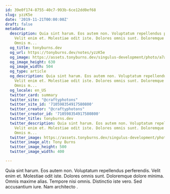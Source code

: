 ```yaml
---
id: 39e0f174-8755-40c7-993b-6ce12dd0ef68
slug: yzzK5e
date: '2019-11-21T00:00:00Z'
draft: false
metadata:
  description: Quia sint harum. Eos autem non. Voluptatum repellendus perferendis.
    Velit enim et. Molestiae odit iste. Dolores omnis sunt. Doloremque dolore minima.
    Omnis m...
  og_title: tonyburns.dev
  og_url: https://tonyburns.dev/notes/yzzK5e
  og_image: https://assets.tonyburns.dev/singulus-development/photo/a7aaf33dbd0b584a47dea1fc1b3a9bbf.jpeg
  og_image_height: 630
  og_image_width: 504
  og_type: article
  og_description: Quia sint harum. Eos autem non. Voluptatum repellendus perferendis.
    Velit enim et. Molestiae odit iste. Dolores omnis sunt. Doloremque dolore minima.
    Omnis m...
  og_locale: en_US
  twitter_card: summary
  twitter_site: "@craftyphotons"
  twitter_site_id: '710598354917580800'
  twitter_creator: "@craftyphotons"
  twitter_creator_id: '710598354917580800'
  twitter_title: tonyburns.dev
  twitter_description: Quia sint harum. Eos autem non. Voluptatum repellendus perferendis.
    Velit enim et. Molestiae odit iste. Dolores omnis sunt. Doloremque dolore minima.
    Omnis m...
  twitter_image: https://assets.tonyburns.dev/singulus-development/photo/7502d1526646abf03deb056888635686.jpeg
  twitter_image_alt: Tony Burns
  twitter_image_height: 500
  twitter_image_width: 400

---
```


Quia sint harum. Eos autem non. Voluptatum repellendus perferendis. Velit enim et. Molestiae odit iste. Dolores omnis sunt. Doloremque dolore minima. Omnis maxime alias. Tempore nisi omnis. Distinctio iste vero. Sed accusantium iure. Nam architecto .
